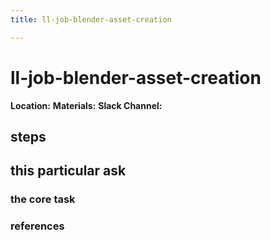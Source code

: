 ```yaml
---
title: ll-job-blender-asset-creation

---
```


# ll-job-blender-asset-creation

**Location:** 
**Materials:** 
**Slack Channel:** 

## steps

## this particular ask

### the core task

### references